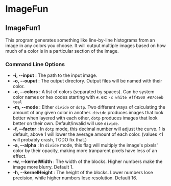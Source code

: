 # ImageFun

## ImageFun1

This program generates something like line-by-line histograms from an image in any colors you choose. It will output multiple images based on how much of a color is in a particular section of the image.  

### Command Line Options
- **-i, --input** : The path to the input image.
- **-o, --ouput** : The output directory. Output files will be named with their color.
- **-c, --colors** : A list of colors (separated by spaces). Can be system color names or hex codes starting with `#`. ex: `-c white #ff4500 #87ceeb teal`
- **-m, --mode** : Either `divide` or `dotp`. Two different ways of calculating the amount of any given color in another. `divide` produces images that look better when layered with each other, `dotp` produces images that look better on their own. Default/invalid will use `divide`.
- **-f, --factor** : In `dotp` mode, this decimal number will adjust the curve. 1 is default, above 1 will lower the average amount of each color. (values <1 will probably crash, TODO fix that.)
- **-a, --alpha** : In `divide` mode, this flag will multiply the image's pixels' color by their opacity, making more tranparent pixels have less of an effect.
- **-w, --kernelWidth** : The width of the blocks. Higher numbers make the image more blurry. Default 1.
- **-h, --kernelHeight** : The height of the blocks. Lower numbers lose precision, while higher numbers lose resolution. Default 16.
